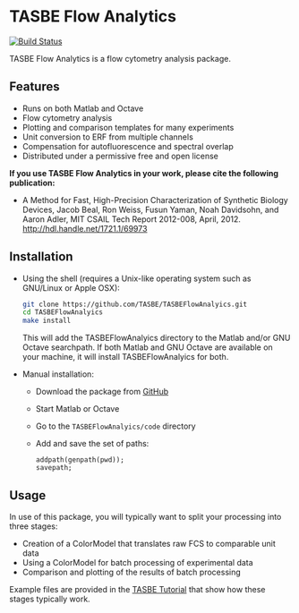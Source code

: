 # TASBE Flow Analytics
[![Build Status](https://travis-ci.org/TASBE/TASBEFlowAnalytics.svg?branch=master)](https://travis-ci.org/TASBE/TASBEFlowAnalytics)

TASBE Flow Analytics is a flow cytometry analysis package.

## Features

- Runs on both Matlab and Octave
- Flow cytometry analysis
- Plotting and comparison templates for many experiments
- Unit conversion to ERF from multiple channels
- Compensation for autofluorescence and spectral overlap
- Distributed under a permissive free and open license

**If you use TASBE Flow Analytics in your work, please cite the following publication:**

- A Method for Fast, High-Precision Characterization of Synthetic Biology Devices, Jacob Beal, Ron Weiss, Fusun Yaman, Noah Davidsohn, and Aaron Adler, MIT CSAIL Tech Report 2012-008, April, 2012. http://hdl.handle.net/1721.1/69973

## Installation

- Using the shell (requires a Unix-like operating system such as GNU/Linux or Apple OSX):

    ```bash
    git clone https://github.com/TASBE/TASBEFlowAnalyics.git
    cd TASBEFlowAnalyics
    make install
    ```
    This will add the TASBEFlowAnalyics directory to the Matlab and/or GNU Octave searchpath. If both Matlab and GNU Octave are available on your machine, it will install TASBEFlowAnalyics for both.

- Manual installation:
  - Download the package from [GitHub](https://github.com/TASBE/TASBEFlowAnalyics)
  - Start Matlab or Octave
  - Go to the ``TASBEFlowAnalyics/code`` directory
  - Add and save the set of paths:
  
      ```
    addpath(genpath(pwd));
    savepath;
    ```

## Usage

In use of this package, you will typically want to split your
processing into three stages:

- Creation of a ColorModel that translates raw FCS to comparable unit data
- Using a ColorModel for batch processing of experimental data
- Comparison and plotting of the results of batch processing

Example files are provided in the [TASBE Tutorial](https://github.com/TASBE/TASBEFlowAnalytics-tutorial) that show how these stages typically work.
